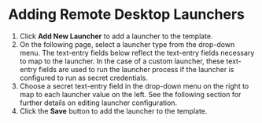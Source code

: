 [title]: # (Adding Remote Desktop Launchers)
[tags]: # (Launcher)
[priority]: # (1000)

# Adding Remote Desktop Launchers

1. Click **Add New Launcher** to add a launcher to the template.
1. On the following page, select a launcher type from the drop-down menu. The text-entry fields below reflect the text-entry fields necessary to map to the launcher. In the case of a custom launcher, these text-entry fields are used to run the launcher process if the launcher is configured to run as secret credentials.
1. Choose a secret text-entry field in the drop-down menu on the right to map to each launcher value on the left. See the following section for further details on editing launcher configuration.
1. Click the **Save** button to add the launcher to the template.
